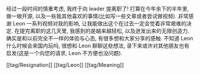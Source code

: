 经过一段时间的慎重考虑, 我终于向 leader 提离职了! 打算在今年余下的半年里, 做一做开源, 以及一些我其他喜欢的事情(比如写一些文章或者尝试做视频). 非常感谢 Leon 一系列视频对我的影响, 让我能做出这个在过去一定会觉着非常艰难的决定.
在提完离职的这几天里, 我感到的是越来越轻松, 以及迸发出来的无限创造力. 确实是和以前完全不一样的体验与心态, 有很多想和大家分享的感触. 不知道 Leon 什么时候会来国内玩吗, 很想和 Leon 聊聊这些想法, 录下来或许对其他朋友也有启发(这是一个向您的请求, Leon 不方便也没问题).

[[tag/Resignation]] [[tag/Leon]] [[tag/Meaning]]